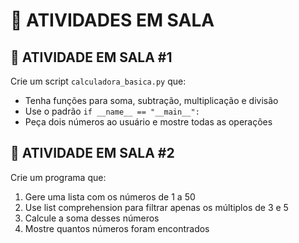 # 🎯 **ATIVIDADES EM SALA**

## 🎯 **ATIVIDADE EM SALA #1**

Crie um script `calculadora_basica.py` que:

- Tenha funções para soma, subtração, multiplicação e divisão
- Use o padrão `if __name__ == "__main__":`
- Peça dois números ao usuário e mostre todas as operações

## 🎯 **ATIVIDADE EM SALA #2**

Crie um programa que:

1. Gere uma lista com os números de 1 a 50
2. Use list comprehension para filtrar apenas os múltiplos de 3 e 5
3. Calcule a soma desses números
4. Mostre quantos números foram encontrados